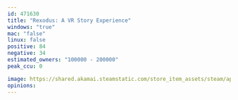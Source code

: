 ```yaml
---
id: 471630
title: "Rexodus: A VR Story Experience"
windows: "true"
mac: "false"
linux: false
positive: 84
negative: 34
estimated_owners: "100000 - 200000"
peak_ccu: 0

image: https://shared.akamai.steamstatic.com/store_item_assets/steam/apps/471630/header.jpg?t=1465399018
opinions:
---
```

